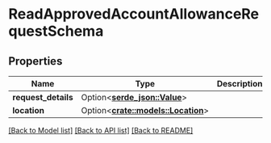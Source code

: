 # ReadApprovedAccountAllowanceRequestSchema

## Properties

Name | Type | Description | Notes
------------ | ------------- | ------------- | -------------
**request_details** | Option<[**serde_json::Value**](.md)> |  | [optional]
**location** | Option<[**crate::models::Location**](Location.md)> |  | [optional]

[[Back to Model list]](../README.md#documentation-for-models) [[Back to API list]](../README.md#documentation-for-api-endpoints) [[Back to README]](../README.md)


